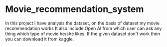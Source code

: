 # Movie_recommendation_system
In this project I have analysis the dataset, on the basis of dataset my movie recommendation works
It also include Open AI from which user can ask any thing which type of movie he/she likes.
If the given dataset don't work then you can download it from kaggle.
